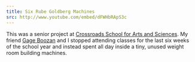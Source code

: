 ```yaml
---
title: Six Rube Goldberg Machines
src: http://www.youtube.com/embed/dFWHbRApS3c
---
```


This was a senior project at [Crossroads School for Arts and Sciences](http://xrds.org). My friend [Gage Boozan](http://soundcloud.com/gage-boozan) and I stopped attending classes for the last six weeks of the school year and instead spent all day inside a tiny, unused weight room building machines.
